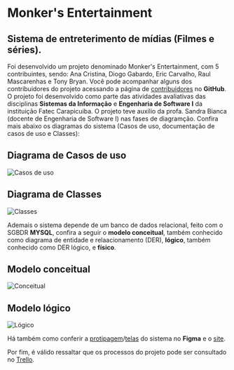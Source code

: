 # Monker's Entertainment

## Sistema de entreterimento de mídias (Filmes e séries).

Foi desenvolvido um projeto denominado Monker's Entertainment, com 5 contribuintes, sendo: Ana Cristina, Diogo Gabardo, Eric Carvalho, Raul Mascarenhas e Tony Bryan. Você pode acompanhar alguns dos contribuidores do projeto acessando a página de [contribuidores](https://github.com/ericcarvlh/monkers-entertainment) no **GitHub**. O projeto foi desenvolvido como parte das atividades avaliativas das disciplinas **Sistemas da Informação** e **Engenharia de Software I** da instituição Fatec Carapicuiba. O projeto teve auxílio da profa. Sandra Bianca (docente de Engenharia de Software I) nas fases de diagramção. Confira mais abaixo os diagramas do sistema (Casos de uso, documentação de casos de uso e Classes):

## Diagrama de Casos de uso

![Casos de uso](https://cdn.discordapp.com/attachments/1016110803641970698/1047228627911180288/diagrama_de_casos_de_uso.png)

## Diagrama de Classes

![Classes](https://cdn.discordapp.com/attachments/1016110803641970698/1047228627638558730/diagrama_de_classes.png)

Ademais o sistema depende de um banco de dados relacional, feito com o SGBDR **MYSQL**, confira a seguir o **modelo conceitual**, também conhecido como diagrama de entidade e relaacionamento (DER), **lógico**, também conhecido como DER lógico, e **físico**.

## Modelo conceitual
![Conceitual](https://cdn.discordapp.com/attachments/1039333656063389756/1047253041306402866/modelo_conceitual_completo.jpg)

## Modelo lógico
![Lógico](https://cdn.discordapp.com/attachments/1016110803641970698/1047735899259146320/modelo_logico_completo.jpg)

Há também como conferir a [protipagem](https://www.figma.com/proto/NU3eiTybBygO9QzbIUjDF2/Untitled)/[telas](https://www.figma.com/file/NU3eiTybBygO9QzbIUjDF2/Untitled) do sistema no **Figma** e o [site](https://ericcarvlh.github.io/monkers-entertainment/Views/Principais/index.html).

Por fim, é válido ressaltar que os processos do projeto pode ser consultado no [Trello](https://trello.com/b/uoDn853z/monkers-entertainment).